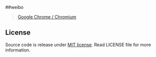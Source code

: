 ##weibo

> [Google Chrome / Chromium](https://github.com/YellowDi/weibo)

## License

Source code is release under [MIT license](http://mit-license.org/).
Read LICENSE file for more information.